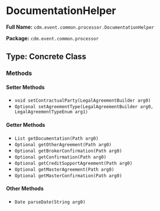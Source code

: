 # DocumentationHelper

**Full Name:** `cdm.event.common.processor.DocumentationHelper`

**Package:** `cdm.event.common.processor`

## Type: Concrete Class

### Methods

#### Setter Methods

- `void setContractualParty(LegalAgreementBuilder arg0)`
- `Optional setAgreementType(LegalAgreementBuilder arg0, LegalAgreementTypeEnum arg1)`

#### Getter Methods

- `List getDocumentation(Path arg0)`
- `Optional getOtherAgreement(Path arg0)`
- `Optional getBrokerConfirmation(Path arg0)`
- `Optional getConfirmation(Path arg0)`
- `Optional getCreditSupportAgreement(Path arg0)`
- `Optional getMasterAgreement(Path arg0)`
- `Optional getMasterConfirmation(Path arg0)`

#### Other Methods

- `Date parseDate(String arg0)`

